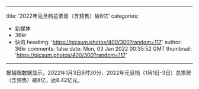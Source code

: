 
---
title: '2022年元旦档总票房（含预售）破8亿'
categories: 
 - 新媒体
 - 36kr
 - 快讯
headimg: 'https://picsum.photos/400/300?random=117'
author: 36kr
comments: false
date: Mon, 03 Jan 2022 00:35:52 GMT
thumbnail: 'https://picsum.photos/400/300?random=117'
---

<div>   
据猫眼数据显示，2022年1月3日8时30分，2022年元旦档（1月1日-3日）总票房（含预售）破8亿，达8.42亿元。  
</div>
            